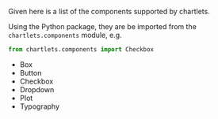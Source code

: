 Given here is a list of the components supported by chartlets.

Using the Python package, they are be imported from the `chartlets.components` 
module, e.g.

```python
from chartlets.components import Checkbox
```

- Box
- Button
- Checkbox
- Dropdown
- Plot
- Typography